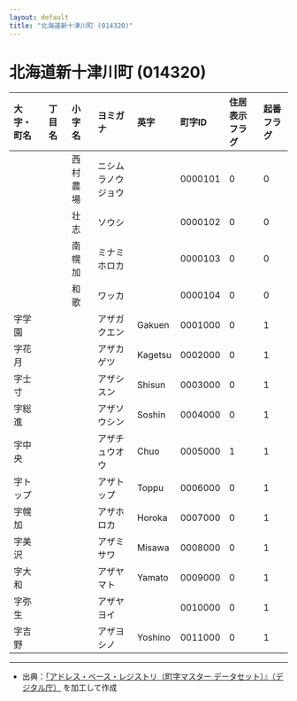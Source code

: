 ```yaml
---
layout: default
title: "北海道新十津川町 (014320)"
---
```


# 北海道新十津川町 (014320)

| 大字・町名 | 丁目名 | 小字名 | ヨミガナ | 英字 | 町字ID | 住居表示フラグ | 起番フラグ |
|:---|:---|:---|:---|:---|:---|:---|:---|
|  |  | 西村農場 | ニシムラノウジョウ |  | 0000101 | 0 | 0 |
|  |  | 壮志 | ソウシ |  | 0000102 | 0 | 0 |
|  |  | 南幌加 | ミナミホロカ |  | 0000103 | 0 | 0 |
|  |  | 和歌 | ワッカ |  | 0000104 | 0 | 0 |
| 字学園 |  |  | アザガクエン | Gakuen | 0001000 | 0 | 1 |
| 字花月 |  |  | アザカゲツ | Kagetsu | 0002000 | 0 | 1 |
| 字士寸 |  |  | アザシスン | Shisun | 0003000 | 0 | 1 |
| 字総進 |  |  | アザソウシン | Soshin | 0004000 | 0 | 1 |
| 字中央 |  |  | アザチュウオウ | Chuo | 0005000 | 1 | 1 |
| 字トップ |  |  | アザトップ | Toppu | 0006000 | 0 | 1 |
| 字幌加 |  |  | アザホロカ | Horoka | 0007000 | 0 | 1 |
| 字美沢 |  |  | アザミサワ | Misawa | 0008000 | 0 | 1 |
| 字大和 |  |  | アザヤマト | Yamato | 0009000 | 0 | 1 |
| 字弥生 |  |  | アザヤヨイ |  | 0010000 | 0 | 1 |
| 字吉野 |  |  | アザヨシノ | Yoshino | 0011000 | 0 | 1 |

---

- 出典：[「アドレス・ベース・レジストリ（町字マスター データセット）』（デジタル庁）](https://www.digital.go.jp/policies/base_registry_address/) を加工して作成